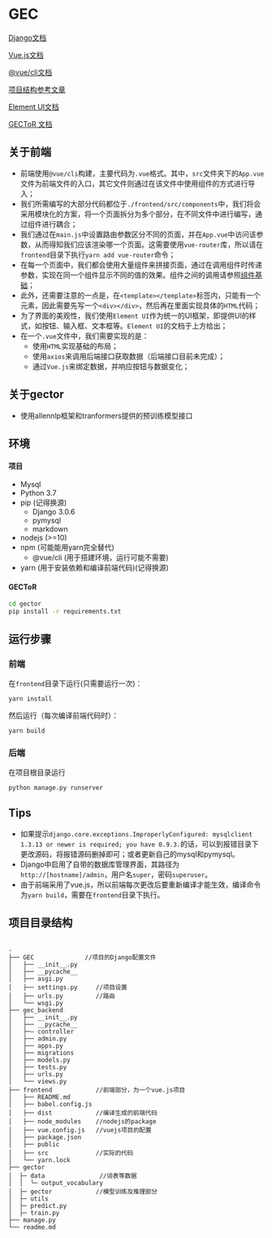 # GEC

[Django文档](https://docs.djangoproject.com/zh-hans/3.0/)

[Vue.js文档](https://cn.vuejs.org/v2/guide/)

[@vue/cli文档](https://cli.vuejs.org/zh/guide/)

[项目结构参考文章](https://zhuanlan.zhihu.com/p/25080236)

[Element UI文档](https://element.eleme.cn/#/zh-CN/component/installation)

[GECToR 文档](https://github.com/grammarly/gector)

## 关于前端

- 前端使用`@vue/cli`构建，主要代码为`.vue`格式。其中，`src`文件夹下的`App.vue`文件为前端文件的入口，其它文件则通过在该文件中使用组件的方式进行导入；
- 我们所需编写的大部分代码都位于`./frontend/src/components`中，我们将会采用模块化的方案，将一个页面拆分为多个部分，在不同文件中进行编写，通过组件进行耦合；
- 我们通过在`main.js`中设置路由参数区分不同的页面，并在`App.vue`中访问该参数，从而得知我们应该渲染哪一个页面。这需要使用`vue-router`库，所以请在`frontend`目录下执行`yarn add vue-router`命令；
- 在每一个页面中，我们都会使用大量组件来拼接页面，通过在调用组件时传递参数，实现在同一个组件显示不同的值的效果。组件之间的调用请参照[组件基础](https://cn.vuejs.org/v2/guide/components.html)；
- 此外，还需要注意的一点是，在`<template></template>`标签内，只能有一个元素，因此需要先写一个`<div></div>`，然后再在里面实现具体的`HTML`代码；
- 为了界面的美观性，我们使用`Element UI`作为统一的UI框架，即提供UI的样式，如按钮、输入框、文本框等。`Element UI`的文档于上方给出；
- 在一个`.vue`文件中，我们需要实现的是：
  - 使用`HTML`实现基础的布局；
  - 使用`axios`来调用后端接口获取数据（后端接口目前未完成）；
  - 通过`Vue.js`来绑定数据，并响应按钮与数据变化；


## 关于gector
- 使用allennlp框架和tranformers提供的预训练模型接口


## 环境

#### 项目
- Mysql
- Python 3.7
- pip (记得换源)
  - Django 3.0.6
  - pymysql
  - markdown
- nodejs (>=10)
- npm (可能能用yarn完全替代)
  - @vue/cli (用于搭建环境，运行可能不需要)
- yarn (用于安装依赖和编译前端代码)(记得换源)

#### GECToR
```bash
cd gector
pip install -r requirements.txt
```

## 运行步骤

### 前端

在`frontend`目录下运行(只需要运行一次)：

```bash
yarn install
```

然后运行（每次编译前端代码时）：

```bash
yarn build
```

### 后端

在项目根目录运行

```bash
python manage.py runserver
```

## Tips

- 如果提示`django.core.exceptions.ImproperlyConfigured: mysqlclient 1.3.13 or newer is required; you have 0.9.3.`的话，可以到报错目录下更改源码，将报错源码删掉即可；或者更新自己的mysql和pymysql。
- Django中启用了自带的数据库管理界面，其路径为`http://[hostname]/admin`，用户名`super`，密码`superuser`。
- 由于前端采用了vue.js，所以前端每次更改后要重新编译才能生效，编译命令为`yarn build`，需要在`frontend`目录下执行。

## 项目目录结构

```

.
├── GEC              //项目的Django配置文件
│   ├── __init__.py
│   ├── __pycache__
│   ├── asgi.py
│   ├── settings.py     //项目设置
│   ├── urls.py         //路由
│   └── wsgi.py
├── gec_backend
│   ├── __init__.py
│   ├── __pycache__
│   ├─— controller
│   ├── admin.py
│   ├── apps.py
│   ├── migrations
│   ├── models.py
│   ├── tests.py
│   ├── urls.py
│   └── views.py
├── frontend            //前端部分，为一个vue.js项目
│   ├── README.md
│   ├── babel.config.js
│   ├── dist            //编译生成的前端代码
│   ├── node_modules    //nodejs的package
│   ├── vue.config.js   //vuejs项目的配置
│   ├── package.json
│   ├── public
│   ├── src             //实际的代码
│   └── yarn.lock
├── gector
│  ├─ data               //词表等数据
│  │  └─ output_vocabulary
│  ├─ gector            //模型训练及推理部分
│  ├─ utils      
│  ├─ predict.py        
│  ├─ train.py          
├── manage.py
└── readme.md
```